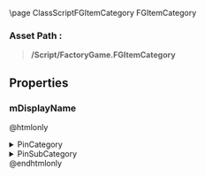 \page ClassScriptFGItemCategory FGItemCategory
### Asset Path :
<b><blockquote>/Script/FactoryGame.FGItemCategory</blockquote></b>
## Properties

### mDisplayName
@htmlonly
<details>
 <summary>PinCategory</summary>
<blockquote>text</blockquote>
</details>
<details>
 <summary>PinSubCategory</summary>
<blockquote>text</blockquote>
</details>
@endhtmlonly

